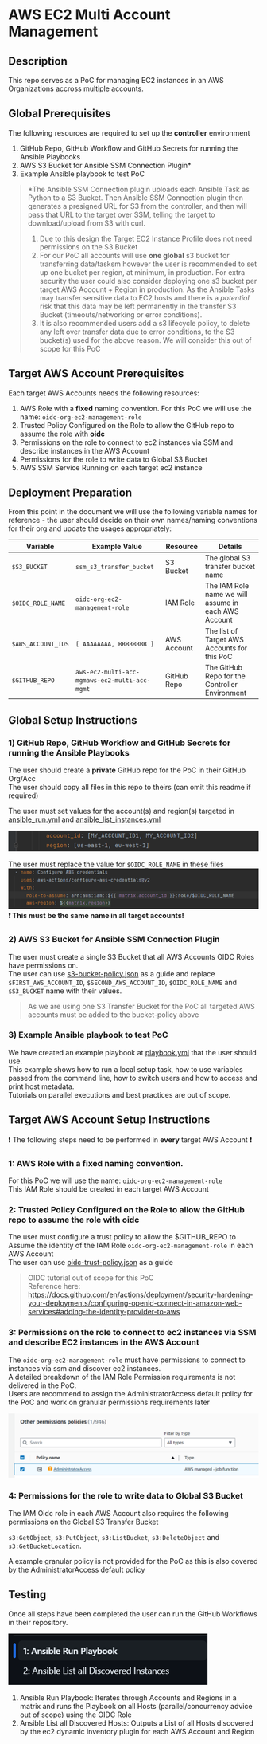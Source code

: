 # AWS EC2 Multi Account Management

## Description

This repo serves as a PoC for managing EC2 instances in an AWS Organizations accross multiple accounts.  

## Global Prerequisites

The following resources are required to set up the **controller** environment  
1) GitHub Repo, GitHub Workflow and GitHub Secrets for running the Ansible Playbooks
2) AWS S3 Bucket for Ansible SSM Connection Plugin*
3) Example Ansible playbook to test PoC

> *The Ansible SSM Connection plugin uploads each Ansible Task as Python to a S3 Bucket. Then Ansible SSM Connection plugin then generates a presigned URL for S3 from the controller, and then will pass that URL to the target over SSM, telling the target to download/upload from S3 with curl.  
>   
> 1) Due to this design the Target EC2 Instance Profile does not need permissions on the S3 Bucket
> 2) For our PoC all accounts will use **one global** s3 bucket for transferring data/tasksm however the user is recommended to set up one bucket per region, at minimum, in production. For extra security the user could also consider deploying one s3 bucket per target AWS Account + Region in production. As the Ansible Tasks may transfer sensitive data to EC2 hosts and there is a _potential_ risk that this data may be left permanently in the transfer S3 Bucket (timeouts/networking or error conditions).
> 3) It is also recommended users add a s3 lifecycle policy, to delete any left over transfer data due to error conditions, to the S3 bucket(s) used for the above reason. We will consider this out of scope for this PoC 

## Target AWS Account Prerequisites

Each target AWS Accounts needs the following resources:  
1) AWS Role with a **fixed** naming convention. For this PoC we will use the name: `oidc-org-ec2-management-role`  
2) Trusted Policy Configured on the Role to allow the GitHub repo to assume the role with **oidc**  
3) Permissions on the role to connect to ec2 instances via SSM and describe instances in the AWS Account  
4) Permissions for the role to write data to Global S3 Bucket
5) AWS SSM Service Running on each target ec2 instance 

## Deployment Preparation  

From this point in the document we will use the following variable names for reference - the user should decide on their own names/naming conventions for their org and update the usages appropriately:

| Variable           | Example Value                                 | Resource    | Details                                              |
|--------------------|-----------------------------------------------|-------------|------------------------------------------------------|
| `$S3_BUCKET`       | `ssm_s3_transfer_bucket`                      | S3 Bucket   | The global S3 transfer bucket name                   |
| `$OIDC_ROLE_NAME`  | `oidc-org-ec2-management-role`                | IAM Role    | The IAM Role name we will assume in each AWS Account |
| `$AWS_ACCOUNT_IDS` | `[ AAAAAAAA, BBBBBBBB ]`                      | AWS Account | The list of Target AWS Accounts for this PoC         |
| `$GITHUB_REPO`     | `aws-ec2-multi-acc-mgmaws-ec2-multi-acc-mgmt` | GitHub Repo | The GitHub Repo for the Controller Environment       |

## Global Setup Instructions

### 1) GitHub Repo, GitHub Workflow and GitHub Secrets for running the Ansible Playbooks

The user should create a **private** GitHub repo for the PoC in their GitHub Org/Acc  
The user should copy all files in this repo to theirs (can omit this readme if required)  

The user must set values for the account(s) and region(s) targeted in [ansible_run.yml](.github/workflows/ansible_run.yml) and [ansible_list_instances.yml](.github/workflows/ansible_list_instances.yml)  

![img.png](images/img.png)

The user must replace the value for `$OIDC_ROLE_NAME` in these files  
![img_1.png](images/img_1.png)
**:exclamation: This must be the same name in all target accounts!**

### 2) AWS S3 Bucket for Ansible SSM Connection Plugin

The user must create a single S3 Bucket that all AWS Accounts OIDC Roles have permissions on.  
The user can use [s3-bucket-policy.json](resources/s3-bucket-policy.json) as a guide and replace `$FIRST_AWS_ACCOUNT_ID`, `$SECOND_AWS_ACCOUNT_ID`, `$OIDC_ROLE_NAME` and `$S3_BUCKET` name with their values.  

> As we are using one S3 Transfer Bucket for the PoC all targeted AWS accounts must be added to the bucket-policy above


### 3) Example Ansible playbook to test PoC

We have created an example playbook at [playbook.yml](ansible/playbook.yml) that the user should use.  
This example shows how to run a local setup task, how to use variables passed from the command line, how to switch users and how to access and print host metadata.  
Tutorials on parallel executions and best practices are out of scope.  


## Target AWS Account Setup Instructions

:exclamation: The following steps need to be performed in **every** target AWS Account :exclamation:

### 1: AWS Role with a **fixed** naming convention.

For this PoC we will use the name: `oidc-org-ec2-management-role`  
This IAM Role should be created in each target AWS Account  

### 2: Trusted Policy Configured on the Role to allow the GitHub repo to assume the role with **oidc**  

The user must configure a trust policy to allow the $GITHUB_REPO to Assume the identity of the IAM Role `oidc-org-ec2-management-role` in each AWS Account  
The user can use [oidc-trust-policy.json](resources/oidc-trust-policy.json) as a guide  

> OIDC tutorial out of scope for this PoC  
> Reference here: https://docs.github.com/en/actions/deployment/security-hardening-your-deployments/configuring-openid-connect-in-amazon-web-services#adding-the-identity-provider-to-aws  

### 3: Permissions on the role to connect to ec2 instances via SSM and describe EC2 instances in the AWS Account

The `oidc-org-ec2-management-role` must have permissions to connect to instances via ssm and discover ec2 instances.  
A detailed breakdown of the IAM Role Permission requirements is not delivered in the PoC.  
Users are recommend to assign the AdministratorAccess default policy for the PoC and work on granular permissions requirements later  

![img.png](images/adminpo.png)

### 4: Permissions for the role to write data to Global S3 Bucket

The IAM Oidc role in each AWS Account also requires the following permissions on the Global S3 Transfer Bucket  

`s3:GetObject`, `s3:PutObject`, `s3:ListBucket`, `s3:DeleteObject` and `s3:GetBucketLocation`.  

A example granular policy is not provided for the PoC as this is also covered by the AdministratorAccess default policy  


## Testing 

Once all steps have been completed the user can run the GitHub Workflows in their repository.

![img_1.png](images/workflows.png)

1) Ansible Run Playbook: Iterates through Accounts and Regions in a matrix and runs the Playbook on all Hosts (parallel/concurrency advice out of scope) using the OIDC Role  
2) Ansible List all Discovered Hosts: Outputs a List of all Hosts discovered by the ec2 dynamic inventory plugin for each AWS Account and Region

